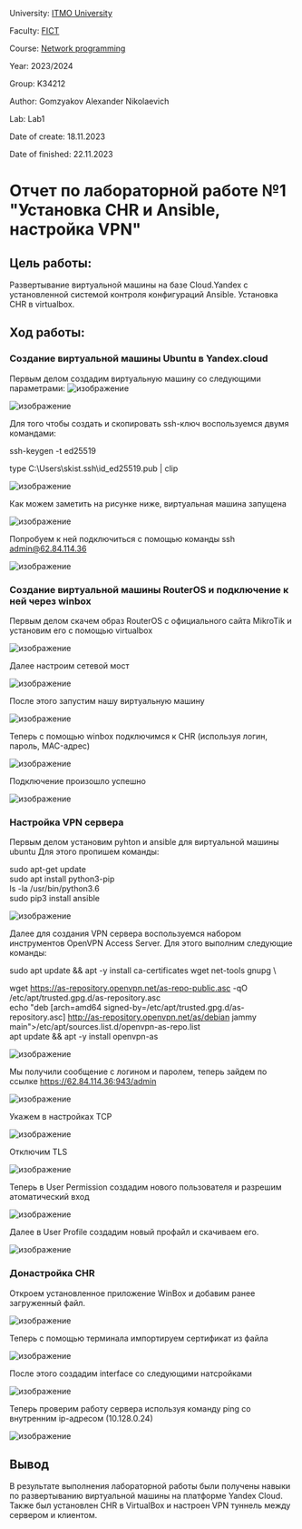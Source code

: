 University: [ITMO University](https://itmo.ru/ru/)

Faculty: [FICT](https://fict.itmo.ru)

Course: [Network programming](https://github.com/itmo-ict-faculty/network-programming)

Year: 2023/2024

Group: K34212

Author: Gomzyakov Alexander Nikolaevich

Lab: Lab1

Date of create: 18.11.2023

Date of finished: 22.11.2023

# Отчет по лабораторной работе №1 "Установка CHR и Ansible, настройка VPN" #

## Цель работы: ##
Развертывание виртуальной машины на базе Cloud.Yandex c установленной системой контроля конфигураций Ansible. Установка CHR в virtualbox.

## Ход работы: ##

### Создание виртуальной машины Ubuntu в Yandex.cloud ###
Первым делом создадим виртуальную машину со следующими параметрами:
![изображение](https://github.com/fiji6479/2023_2024-network_programming-k34212-gomzyakov_a_n/assets/71012423/c69f88e4-e54e-4ee9-abfd-949d8b6533f7)

![изображение](https://github.com/fiji6479/2023_2024-network_programming-k34212-gomzyakov_a_n/assets/71012423/afeae0d4-ad06-444f-886a-71449c86b2ea)

Для того чтобы создать и скопировать ssh-ключ воспользуемся двумя командами:


ssh-keygen -t ed25519 


type C:\Users\skist\.ssh\id_ed25519.pub | clip

![изображение](https://github.com/fiji6479/2023_2024-network_programming-k34212-gomzyakov_a_n/assets/71012423/9c24f515-bf49-42ec-aa78-beeaca2e72a9)

Как можем заметить на рисунке ниже, виртуальная машина запущена

![изображение](https://github.com/fiji6479/2023_2024-network_programming-k34212-gomzyakov_a_n/assets/71012423/51d2f00a-350b-4cac-89a5-5c287ed79e0a)

Попробуем к ней подключиться с помощью команды ssh admin@62.84.114.36

![изображение](https://github.com/fiji6479/2023_2024-network_programming-k34212-gomzyakov_a_n/assets/71012423/6f91674f-3317-4557-9a43-0401984a0dca)

### Создание виртуальной машины RouterOS и подключение к ней через winbox ###
Первым делом скачем образ RouterOS с официального сайта MikroTik и установим его с помощью virtualbox

![изображение](https://github.com/fiji6479/2023_2024-network_programming-k34212-gomzyakov_a_n/assets/71012423/42ab814c-cf6d-4a2f-a3db-4a8b96d066fd)

Далее настроим сетевой мост

![изображение](https://github.com/fiji6479/2023_2024-network_programming-k34212-gomzyakov_a_n/assets/71012423/9cada01c-2e45-401e-82de-e54f4ce7435c)

После этого запустим нашу виртуальную машину 

![изображение](https://github.com/fiji6479/2023_2024-network_programming-k34212-gomzyakov_a_n/assets/71012423/29824f76-b969-4331-a64e-1cd9fcd65130)

Теперь с помощью winbox подключимся к CHR (используя логин, пароль, MAC-адрес)

![изображение](https://github.com/fiji6479/2023_2024-network_programming-k34212-gomzyakov_a_n/assets/71012423/0fa80880-d35c-4554-8c91-d831b3370b54)

Подключение произошло успешно 

![изображение](https://github.com/fiji6479/2023_2024-network_programming-k34212-gomzyakov_a_n/assets/71012423/407182e5-1d46-40c4-b10c-72387cf5dcda)

### Настройка VPN сервера ###

Первым делом установим pyhton и ansible для виртуальной машины ubuntu
Для этого пропишем команды:

sudo apt-get update \
sudo apt install python3-pip \
ls -la /usr/bin/python3.6 \
sudo pip3 install ansible

![изображение](https://github.com/fiji6479/2023_2024-network_programming-k34212-gomzyakov_a_n/assets/71012423/2fd04302-0392-4330-8a90-d418772cd598)

Далее для создания VPN сервера воспользуемся набором инструментов OpenVPN Access Server.
Для этого выполним следующие команды: 

sudo apt update && apt -y install ca-certificates wget net-tools gnupg \

wget https://as-repository.openvpn.net/as-repo-public.asc -qO /etc/apt/trusted.gpg.d/as-repository.asc \
echo "deb [arch=amd64 signed-by=/etc/apt/trusted.gpg.d/as-repository.asc] http://as-repository.openvpn.net/as/debian jammy main">/etc/apt/sources.list.d/openvpn-as-repo.list \
apt update && apt -y install openvpn-as

![изображение](https://github.com/fiji6479/2023_2024-network_programming-k34212-gomzyakov_a_n/assets/71012423/e7662b97-2881-49d4-bb7b-6be9f32b4caf)

Мы получили сообщение с логином и паролем, теперь зайдем по ссылке https://62.84.114.36:943/admin

![изображение](https://github.com/fiji6479/2023_2024-network_programming-k34212-gomzyakov_a_n/assets/71012423/c47fb662-7358-4bc5-b037-cd0f344dea9d)

Укажем в настройках TCP

![изображение](https://github.com/fiji6479/2023_2024-network_programming-k34212-gomzyakov_a_n/assets/71012423/31f0e8ec-96f0-4c26-ac4d-ad71392c4b25)

Отключим TLS

![изображение](https://github.com/fiji6479/2023_2024-network_programming-k34212-gomzyakov_a_n/assets/71012423/7a53bc85-2de8-4eee-bab0-146adfe69562)

Теперь в User Permission создадим нового пользователя и разрешим атоматический вход

![изображение](https://github.com/fiji6479/2023_2024-network_programming-k34212-gomzyakov_a_n/assets/71012423/1c375314-1d8c-432d-99d0-252d44255e2d)

Далее в User Profile создадим новый профайл и скачиваем его.

![изображение](https://github.com/fiji6479/2023_2024-network_programming-k34212-gomzyakov_a_n/assets/71012423/1a1ebf6a-603d-4263-9683-1a57fef78cf7)

### Донастройка CHR ###

Откроем установленное приложение WinBox и добавим ранее загруженный файл.

![изображение](https://github.com/fiji6479/2023_2024-network_programming-k34212-gomzyakov_a_n/assets/71012423/b71eb9ff-e78b-4621-80a4-a34e1ac5a30d)

Теперь с помощью терминала импортируем сертификат из файла

![изображение](https://github.com/fiji6479/2023_2024-network_programming-k34212-gomzyakov_a_n/assets/71012423/aca7290a-33bf-4a83-a3b1-3dc60bea3dac)

После этого создадим interface со следующими натсройками

![изображение](https://github.com/fiji6479/2023_2024-network_programming-k34212-gomzyakov_a_n/assets/71012423/773ed1a9-b681-43d2-869e-1276dab29658)

Теперь проверим работу сервера используя команду ping со внутренним ip-адресом (10.128.0.24)

![изображение](https://github.com/fiji6479/2023_2024-network_programming-k34212-gomzyakov_a_n/assets/71012423/8a306378-ec00-4395-91e8-8a7823111279)

## Вывод ##

В результате выполнения лабораторной работы были получены навыки по развертыванию виртуальной машины на платформе Yandex Cloud. Также был установлен CHR в VirtualBox и настроен VPN туннель между сервером и клиентом.
